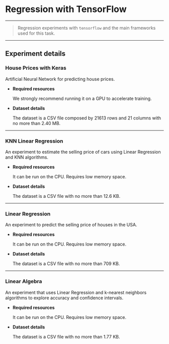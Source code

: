 # **Regression with TensorFlow**
---
> Regression experiments with `tensorflow` and the main frameworks used for this task.
----------

## Experiment details

### **House Prices with Keras** 

Artificial Neural Network for predicting house prices.

- **Required resources** 

    We strongly recommend running it on a GPU to accelerate training.

- **Dataset details** 

    The dataset is a CSV file composed by 21613 rows and 21 columns with no more than 2.40 MB.

---

### **KNN Linear Regression** 

An experiment to estimate the selling price of cars using Linear Regression and KNN algorithms.

- **Required resources** 

    It can be run on the CPU. Requires low memory space.

- **Dataset details** 

    The dataset is a CSV file with no more than 12.6 KB.

---

### **Linear Regression** 

An experiment to predict the selling price of houses in the USA.

- **Required resources** 

    It can be run on the CPU. Requires low memory space.

- **Dataset details** 

    The dataset is a CSV file with no more than 709 KB.

---

### **Linear Algebra** 

An experiment that uses Linear Regression and k-nearest neighbors algorithms to explore accuracy and confidence intervals.

- **Required resources** 

    It can be run on the CPU. Requires low memory space.

- **Dataset details** 

    The dataset is a CSV file with no more than 1.77 KB.
